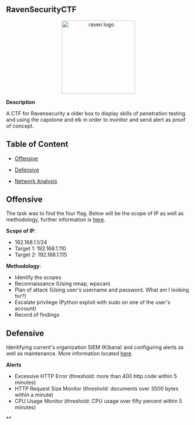 ## RavenSecurityCTF
<p align="center">
  <img width="200" src="https://cdn.discordapp.com/attachments/1002356492344770703/1002956300226924604/unknown.png" alt="raven logo">
</p>

**Description**

A CTF for Ravensecurity a older box to display skills of penetration testing and using the capstone and elk in order to monitor and send alert as proof of concept. 

## Table of Content

  - [Offensive](https://github.com/Ruykii/RavenSecurityCTF/blob/main/Offensive.md)
  
  - [Defensive](https://github.com/Ruykii/RavenSecurityCTF/blob/main/Defensive.md)
  
  - [Network Analysis]( )
 
## Offensive

The task was to find the four flag. Below will be the scope of IP as well as methodology, further information is [here](https://github.com/Ruykii/RavenSecurityCTF/blob/main/Offensive.md).

  **Scope of IP**:
  
  - 192.168.1.1/24
  - Target 1: 192.168.1.110
  - Target 2: 192.168.1.115
  
  **Methodology**:
  
  - Identify the scopes
  - Reconnaissance (Using nmap, wpscan)
  - Plan of attack (Using user's username and password. What am I looking for?)
  - Escalate privilege (Python exploit with sudo on one of the user's account)
  - Record of findings

## Defensive

Identifying current's organization SIEM (Kibana) and configuring alerts as well as maintenance. More information located [here](https://github.com/Ruykii/RavenSecurityCTF/blob/main/Defensive.md).

  **Alerts**
  
  - Excessive HTTP Error (threshold: more than 400 http code within 5 minutes)
  - HTTP Request Size Monitor (threshold: documents over 3500 bytes within a minute)
  - CPU Usage Monitor (threshold: CPU usage over fifty percent within 5 minutes)
  
  **
